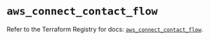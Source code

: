 # `aws_connect_contact_flow`

Refer to the Terraform Registry for docs: [`aws_connect_contact_flow`](https://registry.terraform.io/providers/hashicorp/aws/5.64.0/docs/resources/connect_contact_flow).

